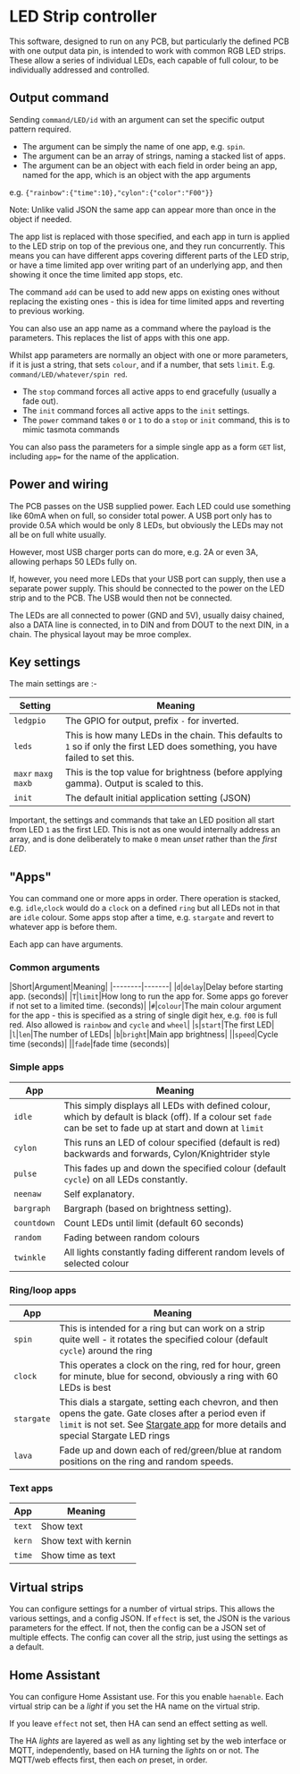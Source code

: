 # LED Strip controller

This software, designed to run on any PCB, but particularly the defined PCB with one output data pin, is intended to work with common RGB LED strips. These allow a series of individual LEDs, each capable of full colour, to be individually addressed and controlled.

## Output command

Sending `command/LED/id` with an argument can set the specific output pattern required.

- The argument can be simply the name of one app, e.g. `spin`.
- The argument can be an array of strings, naming a stacked list of apps. 
- The argument can be an object with each field in order being an app, named for the app, which is an object with the app arguments

e.g. `{"rainbow":{"time":10},"cylon":{"color":"F00"}}`

Note: Unlike valid JSON the same app can appear more than once in the object if needed.

The app list is replaced with those specified, and each app in turn is applied to the LED strip on top of the previous one, and they run concurrently. This means you can have different apps covering different parts of the LED strip, or have a time limited app over writing part of an underlying app, and then showing it once the time limited app stops, etc.

The command `add` can be used to add new apps on existing ones without replacing the existing ones - this is idea for time limited apps and reverting to previous working.

You can also use an app name as a command where the payload is the parameters. This replaces the list of apps with this one app.

Whilst app parameters are normally an object with one or more parameters, if it is just a string, that sets `colour`, and if a number, that sets `limit`. E.g. `command/LED/whatever/spin red`.

- The `stop` command forces all active apps to end gracefully (usually a fade out).
- The `init` command forces all active apps to the `init` settings.
- The `power` command takes `0` or `1` to do a `stop` or `init` command, this is to mimic tasmota commands

You can also pass the parameters for a simple single app as a form `GET` list, including `app=` for the name of the application.

## Power and wiring

The PCB passes on the USB supplied power. Each LED could use something like 60mA when on full, so consider total power. A USB port only has to provide 0.5A which would be only 8 LEDs, but obviously the LEDs may not all be on full white usually.

However, most USB charger ports can do more, e.g. 2A or even 3A, allowing perhaps 50 LEDs fully on.

If, however, you need more LEDs that your USB port can supply, then use a separate power supply. This should be connected to the power on the LED strip and to the PCB. The USB would then not be connected.

The LEDs are all connected to power (GND and 5V), usually daisy chained, also a DATA line is connected, in to DIN and from DOUT to the next DIN, in a chain. The physical layout may be mroe complex.

## Key settings

The main settings are :-

|Setting|Meaning|
|-------|-------|
|`ledgpio`|The GPIO for output, prefix `-` for inverted.|
|`leds`|This is how many LEDs in the chain. This defaults to `1` so if only the first LED does something, you have failed to set this.|
|`maxr` `maxg` `maxb`|This is the top value for brightness (before applying gamma). Output is scaled to this.|
|`init`|The default initial application setting (JSON)|

Important, the settings and commands that take an LED position all start from LED `1` as the first LED. This is not as one would internally address an array, and is done deliberately to make `0` mean *unset* rather than the *first LED*.

## "Apps"

You can command one or more apps in order. There operation is stacked, e.g. `idle`,`clock` would do a `clock` on a defined `ring` but all LEDs not in that are `idle` colour. Some apps stop after a time, e.g. `stargate` and revert to whatever app is before them.

Each app can have arguments.

### Common arguments

|Short|Argument|Meaning|
|--------|-------|
|`d`|`delay`|Delay before starting app. (seconds)|
|`T`|`limit`|How long to run the app for. Some apps go forever if not set to a limited time. (seconds)|
|`#`|`colour`|The main colour argument for the app - this is specified as a string of single digit hex, e.g. `f00` is full red. Also allowed is `rainbow` and `cycle` and `wheel`|
|`s`|`start`|The first LED|
|`l`|`len`|The number of LEDs|
|`b`|`bright`|Main app brightness|
||`speed`|Cycle time (seconds)|
||`fade`|fade time (seconds)|

### Simple apps

|App|Meaning|
|---|-------|
|`idle`|This simply displays all LEDs with defined colour, which by default is black (off). If a colour set `fade` can be set to fade up at start and down at `limit`|
|`cylon`|This runs an LED of colour specified (default is red) backwards and forwards, Cylon/Knightrider style|
|`pulse`|This fades up and down the specified colour (default `cycle`) on all LEDs constantly.|
|`neenaw`|Self explanatory.|
|`bargraph`|Bargraph (based on brightness setting).|
|`countdown`|Count LEDs until limit (default 60 seconds)|
|`random`|Fading between random colours|
|`twinkle`|All lights constantly fading different random levels of selected colour|

### Ring/loop apps

|App|Meaning|
|---|-------|
|`spin`|This is intended for a ring but can work on a strip quite well - it rotates the specified colour (default `cycle`) around the ring|
|`clock`|This operates a clock on the ring, red for hour, green for minute, blue for second, obviously a ring with 60 LEDs is best|
|`stargate`|This dials a stargate, setting each chevron, and then opens the gate. Gate closes after a period even if `limit` is not set. See [Stargate app](Stargate.md) for more details and special Stargate LED rings|
|`lava`|Fade up and down each of red/green/blue at random positions on the ring and random speeds.|

### Text apps

|App|Meaning|
|---|-------|
|`text`|Show text|
|`kern`|Show text with kernin|
|`time`|Show time as text|

## Virtual strips

You can configure settings for a number of virtual strips. This allows the various settings, and a config JSON. If `effect` is set, the JSON is the various parameters for the effect. If not, then the config can be a JSON set of multiple effects. The config can cover all the strip, just using the settings as a default.

## Home Assistant

You can configure Home Assistant use. For this you enable `haenable`. Each virtual strip can be a *light* if you set the HA name on the virtual strip.

If you leave `effect` not set, then HA can send an effect setting as well.

The HA *lights* are layered as well as any lighting set by the web interface or MQTT, independently, based on HA turning the *lights* on or not. The MQTT/web effects first, then each *on* preset, in order.
